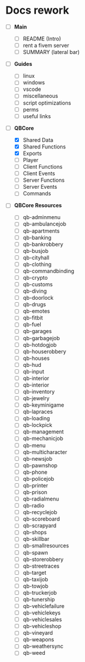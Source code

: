 # Docs rework

-   [ ] **Main**

    -   [ ] README (Intro)
    -   [ ] rent a fivem server
    -   [ ] SUMMARY (lateral bar)

-   [ ] **Guides**

    -   [ ] linux
    -   [ ] windows
    -   [ ] vscode
    -   [ ] miscellaneous
    -   [ ] script optimizations
    -   [ ] perms
    -   [ ] useful links

-   [ ] **QBCore**

    -   [x] Shared Data
    -   [x] Shared Functions
    -   [x] Exports
    -   [ ] Player
    -   [ ] Client Functions
    -   [ ] Client Events
    -   [ ] Server Functions
    -   [ ] Server Events
    -   [ ] Commands

-   [ ] **QBCore Resources**
    -   [ ] qb-adminmenu
    -   [ ] qb-ambulancejob
    -   [ ] qb-apartments
    -   [ ] qb-banking
    -   [ ] qb-bankrobbery
    -   [ ] qb-busjob
    -   [ ] qb-cityhall
    -   [ ] qb-clothing
    -   [ ] qb-commandbinding
    -   [ ] qb-crypto
    -   [ ] qb-customs
    -   [ ] qb-diving
    -   [ ] qb-doorlock
    -   [ ] qb-drugs
    -   [ ] qb-emotes
    -   [ ] qb-fitbit
    -   [ ] qb-fuel
    -   [ ] qb-garages
    -   [ ] qb-garbagejob
    -   [ ] qb-hotdogjob
    -   [ ] qb-houserobbery
    -   [ ] qb-houses
    -   [ ] qb-hud
    -   [ ] qb-input
    -   [ ] qb-interior
    -   [ ] qb-interior
    -   [ ] qb-inventory
    -   [ ] qb-jewelry
    -   [ ] qb-keyminigame
    -   [ ] qb-lapraces
    -   [ ] qb-loading
    -   [ ] qb-lockpick
    -   [ ] qb-management
    -   [ ] qb-mechanicjob
    -   [ ] qb-menu
    -   [ ] qb-multicharacter
    -   [ ] qb-newsjob
    -   [ ] qb-pawnshop
    -   [ ] qb-phone
    -   [ ] qb-policejob
    -   [ ] qb-printer
    -   [ ] qb-prison
    -   [ ] qb-radialmenu
    -   [ ] qb-radio
    -   [ ] qb-recyclejob
    -   [ ] qb-scoreboard
    -   [ ] qb-scrapyard
    -   [ ] qb-shops
    -   [ ] qb-skillbar
    -   [ ] qb-smallresources
    -   [ ] qb-spawn
    -   [ ] qb-storerobbery
    -   [ ] qb-streetraces
    -   [ ] qb-target
    -   [ ] qb-taxijob
    -   [ ] qb-towjob
    -   [ ] qb-truckerjob
    -   [ ] qb-tunership
    -   [ ] qb-vehiclefailure
    -   [ ] qb-vehiclekeys
    -   [ ] qb-vehiclesales
    -   [ ] qb-vehicleshop
    -   [ ] qb-vineyard
    -   [ ] qb-weapons
    -   [ ] qb-weathersync
    -   [ ] qb-weed
